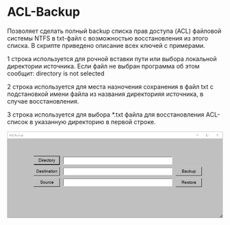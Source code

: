 # ACL-Backup

Позволяет сделать полный backup списка прав доступа (ACL) файловой системы NTFS в txt-файл с возможностью восстановления из этого списка. В скрипте приведено описание всех ключей с примерами.

1 строка используется для рочной вставки пути или выбора локальной директории источника. Если файл не выбран программа об этом сообщит: directory is not selected

2 строка используется для места назночения сохранения в файл txt с подстановкой имени файла из названия директорияя источника, в случае восстановления.

3 строка используется для выбора *.txt файла для восстановления ACL-список в указанную директорию в первой строке.

![Image alt](https://github.com/Lifailon/ACL-Backup/blob/rsa/Interface.jpg)
